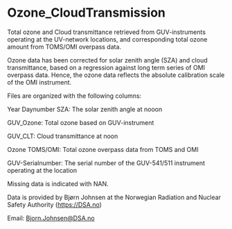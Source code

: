 # Ozone_CloudTransmission
Total ozone and Cloud transmittance retrieved from GUV-instruments operating at the UV-network locations, and corresponding total ozone amount from TOMS/OMI overpass data.

Ozone data has been corrected for solar zenith angle (SZA) and cloud transmittance, based on a regression against long term series of OMI overpass data. Hence, the ozone data reflects the absolute calibration scale of the OMI instrument.

Files are organized with the following columns:

Year
Daynumber
SZA: The solar zenith angle at nooon

GUV_Ozone: Total ozone based on GUV-instrument

GUV_CLT: Cloud transmittance at noon

Ozone TOMS/OMI: Total ozone overpass data from TOMS and OMI

GUV-Serialnumber: The serial number of the GUV-541/511 instrument operating at the location

Missing data is indicated with NAN.

Data is provided by Bjørn Johnsen at the Norwegian Radiation and Nuclear Safety Authority (https://DSA.no)

Email: Bjorn.Johnsen@DSA.no
